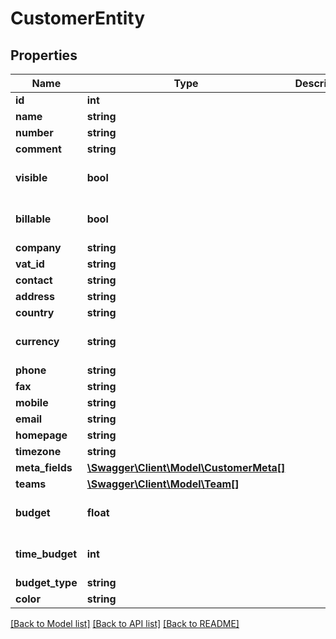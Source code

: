 # CustomerEntity

## Properties
Name | Type | Description | Notes
------------ | ------------- | ------------- | -------------
**id** | **int** |  | [optional] 
**name** | **string** |  | 
**number** | **string** |  | [optional] 
**comment** | **string** |  | [optional] 
**visible** | **bool** |  | [optional] [default to true]
**billable** | **bool** |  | [optional] [default to true]
**company** | **string** |  | [optional] 
**vat_id** | **string** |  | [optional] 
**contact** | **string** |  | [optional] 
**address** | **string** |  | [optional] 
**country** | **string** |  | 
**currency** | **string** |  | [optional] [default to 'EUR']
**phone** | **string** |  | [optional] 
**fax** | **string** |  | [optional] 
**mobile** | **string** |  | [optional] 
**email** | **string** |  | [optional] 
**homepage** | **string** |  | [optional] 
**timezone** | **string** |  | 
**meta_fields** | [**\Swagger\Client\Model\CustomerMeta[]**](CustomerMeta.md) |  | [optional] 
**teams** | [**\Swagger\Client\Model\Team[]**](Team.md) |  | [optional] 
**budget** | **float** |  | [optional] [default to 0]
**time_budget** | **int** |  | [optional] [default to 0]
**budget_type** | **string** |  | [optional] 
**color** | **string** |  | [optional] 

[[Back to Model list]](../../README.md#documentation-for-models) [[Back to API list]](../../README.md#documentation-for-api-endpoints) [[Back to README]](../../README.md)

